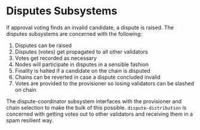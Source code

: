 # Disputes Subsystems

If approval voting finds an invalid candidate, a dispute is raised. The disputes
subsystems are concerned with the following:

1. Disputes can be raised
2. Disputes (votes) get propagated to all other validators
3. Votes get recorded as necessary
3. Nodes will participate in disputes in a sensible fashion
4. Finality is halted if a candidate on the chain is disputed
5. Chains can be reverted in case a dispute concluded invalid
6. Votes are provided to the provisioner so losing validators can be slashed on chain

The dispute-coordinator subsystem interfaces with the provisioner and chain
selection to make the bulk of this possible. `dispute-distribution` is concerned
with getting votes out to other validators and receiving them in a spam
resilient way.
